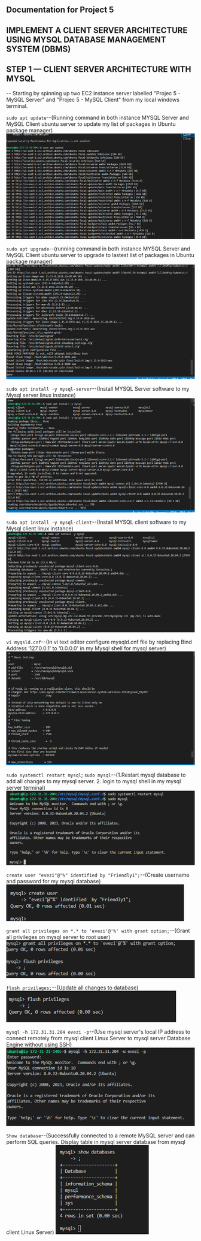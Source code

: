 ## Documentation for Project 5
## IMPLEMENT A CLIENT SERVER ARCHITECTURE USING MYSQL DATABASE MANAGEMENT SYSTEM (DBMS)

## STEP 1 — CLIENT SERVER ARCHITECTURE WITH MYSQL

-- Starting by spinning up two EC2 instance server labelled "Projec 5 - MySQL Server" and "Projec 5 - MySQL Client" from my local windows terminal.

`sudo apt update`--(Running command  in both instance MYSQL Server and MySQL Client  ubuntu server to update my list of packages in Ubuntu package manager)
![MysqlServer-Update](./Image-5/MysqlServer-Update-1.PNG)

`sudo apt upgrade`--(running command in both instance MYSQL Server and MySQL Client  ubuntu server to upgrade to lastest list of packages in Ubuntu package manager)
![MysqlServer-Update](./Image-5/MysqlServer-Upgrade-2.PNG)

`sudo apt install -y mysql-server`--(Install MYSQL Server software to my Mysql server linux instance)
![MysqlServer-Install-MysqlServer](./Image-5/MysqlServer-Install-MysqlServer-3.PNG)

`sudo apt install -y mysql-client`--(Install MYSQL client software to my Mysql client linux instance)
![MysqlServer-Update](./Image-5/MysqlServer-Install-MysqlClient-4.PNG)

`vi myqsld.cnf`--(In vi text editor configure mysqld.cnf file by replacing Bind Address ‘127.0.0.1’ to ‘0.0.0.0' in my Mysql shell for mysql server)
![MysqlServer-ReplaceBindAdd-MysqlServer](./Image-5/MysqlServer-ReplaceBindAdd-MysqlServer-5.PNG)

`sudo systemctl restart mysql`; `sudo mysql`--(1.Restart mysql database to add all changes to my mysql server. 2. login to mysql shell in my mysql server terminal)
![MysqlServer-Restart-Login-MysqlServer](./Image-5/MysqlServer-Restart-Login-MysqlServer-6.PNG)

`create user "evezi"@"%" identified by "Friendly1";`--(Create username and password for my mysql database)
![MysqlServer-CreateUser](./Image-5/MysqlServer-CreateUser-7.PNG)

`grant all privileges on *.* to 'evezi'@'%' with grant option;`--(Grant all privileges on mysql server to root user)
![MysqlServer-Permission](./Image-5/MysqlServer-Permission-8.PNG)

`flush privilages;`--(Update all changes to database)
![MysqlServer-Flush](./Image-5/MysqlServer-Flush-9.PNG)

`mysql -h 172.31.31.204 evezi -p`--(Use mysql server's local IP address to connect remotely from mysql client Linux Server to mysql server Database Engine without using SSH)
![MysqlClient-Login-MyServer](./Image-5/MysqlClient-Login-MyServer-10.PNG)

`Show database`--(Successfully connected to a remote MySQL server and can perform SQL queries. Display table in mysql server database from mysql client Linux Server)
![mage-5/MysqlClient-DisplayTable](./Image-5/MysqlClient-DisplayTable-11.PNG)

